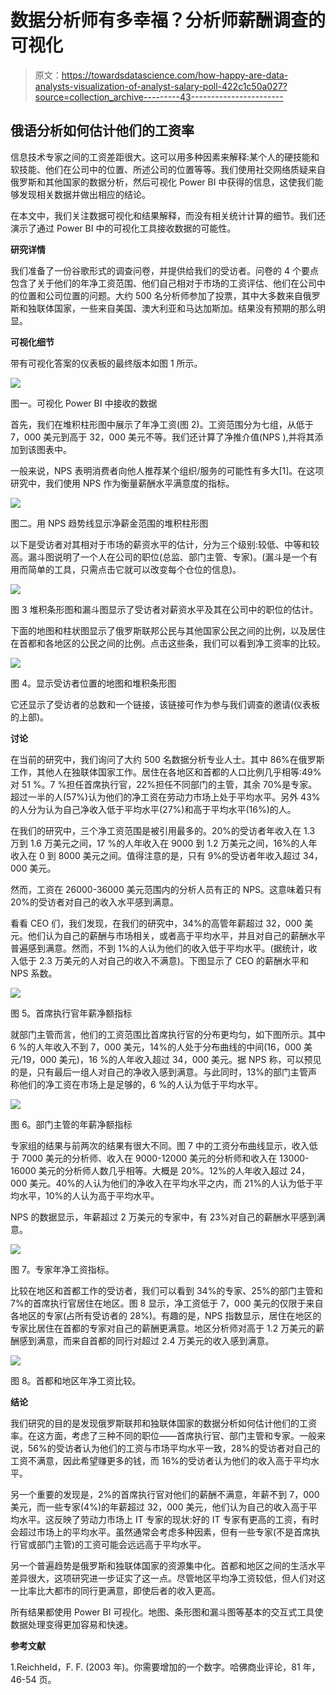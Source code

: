 # 数据分析师有多幸福？分析师薪酬调查的可视化

> 原文：<https://towardsdatascience.com/how-happy-are-data-analysts-visualization-of-analyst-salary-poll-422c1c50a027?source=collection_archive---------43----------------------->

## 俄语分析如何估计他们的工资率

信息技术专家之间的工资差距很大。这可以用多种因素来解释:某个人的硬技能和软技能、他们在公司中的位置、所述公司的位置等等。我们使用社交网络质疑来自俄罗斯和其他国家的数据分析，然后可视化 Power BI 中获得的信息，这使我们能够发现相关数据并做出相应的结论。

在本文中，我们关注数据可视化和结果解释，而没有相关统计计算的细节。我们还演示了通过 Power BI 中的可视化工具接收数据的可能性。

**研究详情**

我们准备了一份谷歌形式的调查问卷，并提供给我们的受访者。问卷的 4 个要点包含了关于他们的年净工资范围、他们自己相对于市场的工资评估、他们在公司中的位置和公司位置的问题。大约 500 名分析师参加了投票，其中大多数来自俄罗斯和独联体国家，一些来自美国、澳大利亚和马达加斯加。结果没有预期的那么明显。

**可视化细节**

带有可视化答案的仪表板的最终版本如图 1 所示。

![](img/93f64ef696c3233c92bc3e7e632d6cda.png)

图一。可视化 Power BI 中接收的数据

首先，我们在堆积柱形图中展示了年净工资(图 2)。工资范围分为七组，从低于 7，000 美元到高于 32，000 美元不等。我们还计算了净推介值(NPS ),并将其添加到该图表中。

一般来说，NPS 表明消费者向他人推荐某个组织/服务的可能性有多大[1]。在这项研究中，我们使用 NPS 作为衡量薪酬水平满意度的指标。

![](img/1df84508f1f27d88d3e87d3fe8ce4275.png)

图二。用 NPS 趋势线显示净薪金范围的堆积柱形图

以下是受访者对其相对于市场的薪资水平的估计，分为三个级别:较低、中等和较高。漏斗图说明了一个人在公司的职位(总监、部门主管、专家)。(漏斗是一个有用而简单的工具，只需点击它就可以改变每个仓位的信息)。

![](img/61e478bc5565eab80d73694e9593e168.png)

图 3 堆积条形图和漏斗图显示了受访者对薪资水平及其在公司中的职位的估计。

下面的地图和柱状图显示了俄罗斯联邦公民与其他国家公民之间的比例，以及居住在首都和各地区的公民之间的比例。点击这些条，我们可以看到净工资率的比较。

![](img/8a49d26cec070530e88ba9d638b20b30.png)

图 4。显示受访者位置的地图和堆积条形图

它还显示了受访者的总数和一个链接，该链接可作为参与我们调查的邀请(仪表板的上部)。

**讨论**

在当前的研究中，我们询问了大约 500 名数据分析专业人士。其中 86%在俄罗斯工作，其他人在独联体国家工作。居住在各地区和首都的人口比例几乎相等:49%对 51 %。7 %担任首席执行官，22%担任不同部门的主管，其余 70%是专家。超过一半的人(57%)认为他们的净工资在劳动力市场上处于平均水平。另外 43%的人分为认为自己净收入低于平均水平(27%)和高于平均水平(16%)的人。

在我们的研究中，三个净工资范围是被引用最多的。20%的受访者年收入在 1.3 万到 1.6 万美元之间，17 %的人年收入在 9000 到 1.2 万美元之间，16%的人年收入在 0 到 8000 美元之间。值得注意的是，只有 9%的受访者年收入超过 34，000 美元。

然而，工资在 26000-36000 美元范围内的分析人员有正的 NPS。这意味着只有 20%的受访者对自己的收入水平感到满意。

看看 CEO 们，我们发现，在我们的研究中，34%的高管年薪超过 32，000 美元。他们认为自己的薪酬与市场相关，或者高于平均水平，并且对自己的薪酬水平普遍感到满意。然而，不到 1%的人认为他们的收入低于平均水平。(据统计，收入低于 2.3 万美元的人对自己的收入不满意)。下图显示了 CEO 的薪酬水平和 NPS 系数。

![](img/d5e2aac48fc7d5df1beb747c4577d272.png)

图 5。首席执行官年薪净额指标

就部门主管而言，他们的工资范围比首席执行官的分布更均匀，如下图所示。其中 6 %的人年收入不到 7，000 美元，14%的人处于分布曲线的中间(16，000 美元/19，000 美元)，16 %的人年收入超过 34，000 美元。据 NPS 称，可以预见的是，只有最后一组人对自己的净收入感到满意。与此同时，13%的部门主管声称他们的净工资在市场上是足够的，6 %的人认为低于平均水平。

![](img/60756873a1fb2d70c0523b6d2f654b3a.png)

图 6。部门主管的年薪净额指标

专家组的结果与前两次的结果有很大不同。图 7 中的工资分布曲线显示，收入低于 7000 美元的分析师、收入在 9000-12000 美元的分析师和收入在 13000-16000 美元的分析师人数几乎相等。大概是 20%。12%的人年收入超过 24，000 美元。40%的人认为他们的净收入在平均水平之内，而 21%的人认为低于平均水平，10%的人认为高于平均水平。

NPS 的数据显示，年薪超过 2 万美元的专家中，有 23%对自己的薪酬水平感到满意。

![](img/60ced8e9191a06463f24ca8eca839e04.png)

图 7。专家年净工资指标。

比较在地区和首都工作的受访者，我们可以看到 34%的专家、25%的部门主管和 7%的首席执行官居住在地区。图 8 显示，净工资低于 7，000 美元的仅限于来自各地区的专家(占所有受访者的 28%)。有趣的是，NPS 指数显示，居住在地区的专家比居住在首都的专家对自己的薪酬更满意。地区分析师对高于 1.2 万美元的薪酬感到满意，而来自首都的同行对超过 2.4 万美元的收入感到满意。

![](img/238cd810c9b2a8f3b4693a545c4d193a.png)

图 8。首都和地区年净工资比较。

**结论**

我们研究的目的是发现俄罗斯联邦和独联体国家的数据分析如何估计他们的工资率。在这方面，考虑了三种不同的职位——首席执行官、部门主管和专家。一般来说，56%的受访者认为他们的工资与市场平均水平一致，28%的受访者对自己的工资不满意，因此希望赚更多的钱，而 16%的受访者认为他们的收入高于平均水平。

另一个重要的发现是，2%的首席执行官对他们的薪酬不满意，年薪不到 7，000 美元，而一些专家(4%)的年薪超过 32，000 美元，他们认为自己的收入高于平均水平。这反映了劳动力市场上 IT 专家的现状:好的 IT 专家有更高的工资，有时会超过市场上的平均水平。虽然通常会考虑多种因素，但有一些专家(不是首席执行官或部门主管)的工资可能会远远高于平均水平。

另一个普遍趋势是俄罗斯和独联体国家的资源集中化。首都和地区之间的生活水平差异很大，这项研究进一步证实了这一点。尽管地区平均净工资较低，但人们对这一比率比大都市的同行更满意，即使后者的收入更高。

所有结果都使用 Power BI 可视化。地图、条形图和漏斗图等基本的交互式工具使数据处理变得更加容易和快速。

**参考文献**

1.Reichheld，F. F. (2003 年)。你需要增加的一个数字。哈佛商业评论，81 年，46-54 页。